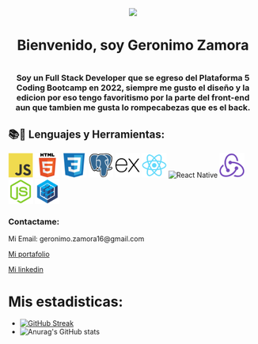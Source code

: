 <div id="header" align="center">
  <img src="https://media4.giphy.com/media/qgQUggAC3Pfv687qPC/giphy.gif" width="300" />
  <h1>Bienvenido, soy Geronimo Zamora<h1/>
  <h3>Soy un Full Stack Developer que se egreso del Plataforma 5 Coding Bootcamp en 2022, siempre me gusto el diseño y la edicion por eso tengo favoritismo por la parte del  front-end aun que tambien me gusta lo rompecabezas que es el back.</h3>
</div>   
<div  align="left"> 
 <h2 >📚🧰 Lenguajes y Herramientas:</h2>
 <div>
<img src="https://github.com/devicons/devicon/blob/master/icons/javascript/javascript-original.svg" tittle="JavaScript" alt="JavaScript" width="50" height"50"/>
<img src="https://github.com/devicons/devicon/blob/master/icons/html5/html5-original-wordmark.svg" tittle="Html5" alt="Html5" width="50" height"50"/>
<img src="https://github.com/devicons/devicon/blob/master/icons/css3/css3-original.svg" tittle="Css3" alt="Css3" width="50" height"50"/>
<img src="https://github.com/devicons/devicon/blob/master/icons/postgresql/postgresql-original.svg" tittle="PSQL" alt="PSQL" width="50" height"50"/>
<img src="https://github.com/devicons/devicon/blob/master/icons/express/express-original.svg" tittle="Express" alt="Express" width="50" height"50"/>
<img src="https://github.com/devicons/devicon/blob/master/icons/react/react-original.svg" tittle="React" alt="React" width="50" height"50"/>
<img src="https://www.datocms-assets.com/45470/1631026680-logo-react-native.png" tittle="React Native" alt="React Native" width="80" height"80"/>
<img src="https://github.com/devicons/devicon/blob/master/icons/redux/redux-original.svg" tittle="Redux" alt="Redux" width="50" height"50"/>
<img src="https://github.com/devicons/devicon/blob/master/icons/nodejs/nodejs-original.svg" tittle="NodeJs" alt="NodeJs" width="50" height"50"/>
<img src="https://github.com/devicons/devicon/blob/master/icons/sequelize/sequelize-original.svg" tittle="Sequelize" alt="Sequelize" width="50" height"50"/>      
 </div>
</div>
        
  
   <h3>Contactame:</h3>
    <p>Mi Email: geronimo.zamora16@gmail.com </p>
    
  <a href="https://portafoliop5.netlify.app" target="_blank">Mi portafolio</a>
   
 <a href="https://www.linkedin.com/in/geronimo-zamora-2a9920242/" target="_blank">Mi linkedin</a>
    

    
 # Mis estadisticas: 
   - [![GitHub Streak](https://streak-stats.demolab.com?user=Geronimoz17&theme=blueberry&hide_border=true&locale=es)](https://git.io/streak-stats)
   - ![Anurag's GitHub stats](https://github-readme-stats.vercel.app/api?username=Geronimoz17&show_icons=true&theme=radical)

